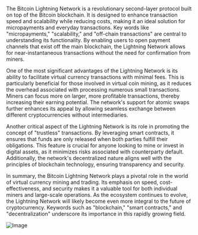 The Bitcoin Lightning Network is a revolutionary second-layer protocol built on top of the Bitcoin blockchain. It is designed to enhance transaction speed and scalability while reducing costs, making it an ideal solution for micropayments and everyday transactions. Key words like "micropayments," "scalability," and "off-chain transactions" are central to understanding its functionality. By enabling users to open payment channels that exist off the main blockchain, the Lightning Network allows for near-instantaneous transactions without the need for confirmation from miners.

One of the most significant advantages of the Lightning Network is its ability to facilitate virtual currency transactions with minimal fees. This is particularly beneficial for those involved in virtual coin mining, as it reduces the overhead associated with processing numerous small transactions. Miners can focus more on larger, more profitable transactions, thereby increasing their earning potential. The network's support for atomic swaps further enhances its appeal by allowing seamless exchange between different cryptocurrencies without intermediaries.

Another critical aspect of the Lightning Network is its role in promoting the concept of "trustless" transactions. By leveraging smart contracts, it ensures that funds are only released when both parties fulfill their obligations. This feature is crucial for anyone looking to mine or invest in digital assets, as it minimizes risks associated with counterparty default. Additionally, the network's decentralized nature aligns well with the principles of blockchain technology, ensuring transparency and security.

In summary, the Bitcoin Lightning Network plays a pivotal role in the world of virtual currency mining and trading. Its emphasis on speed, cost-effectiveness, and security makes it a valuable tool for both individual miners and large-scale operations. As the ecosystem continues to evolve, the Lightning Network will likely become even more integral to the future of cryptocurrency. Keywords such as "blockchain," "smart contracts," and "decentralization" underscore its importance in this rapidly growing field.

![Image](https://github.com/user-attachments/assets/b8266eee-691e-4ee1-99ef-bfa10d234fd4)